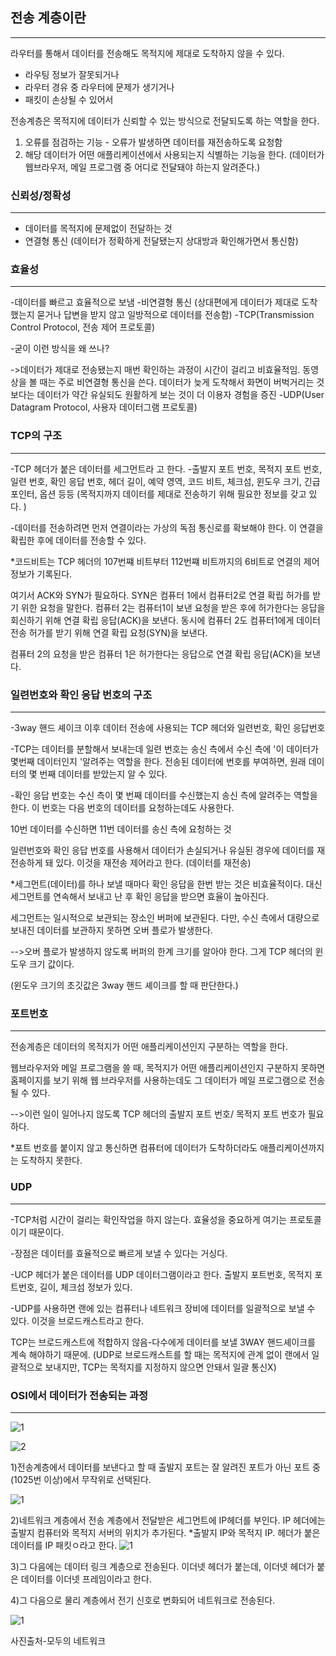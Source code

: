 ## 전송 계층이란
* * *
라우터를 통해서 데이터를 전송해도 목적지에 제대로 도착하지 않을 수 있다. 

- 라우팅 정보가 잘못되거나
- 라우터 경유 중 라우터에 문제가 생기거나
- 패킷이 손상될 수 있어서

전송계층은 목적지에 데이터가 신뢰할 수 있는 방식으로 전달되도록 하는 역할을 한다.

1) 오류를 점검하는 기능 - 오류가 발생하면 데이터를 재전송하도록 요청함
2) 해당 데이터가 어떤 애플리케이션에서 사용되는지 식별하는 기능을 한다.
(데이터가 웹브라우저, 메일 프로그램 중 어디로 전달돼야 하는지 알려준다.)

### 신뢰성/정확성
* * *

- 데이터를 목적지에 문제없이 전달하는 것
- 연결형 통신
(데이터가 정확하게 전달됐는지 상대방과 확인해가면서 통신함)



### 효율성
* * *
-데이터를 빠르고 효율적으로 보냄
-비연결형 통신
(상대편에게 데이터가 제대로 도착했는지 묻거나 답변을 받지 않고 일방적으로 데이터를 전송함)
-TCP(Transmission Control Protocol, 전송 제어 프로토콜)

-굳이 이런 방식을 왜 쓰나? 

->데이터가 제대로 전송됐는지 매번 확인하는 과정이 시간이 걸리고 비효율적임.
동영상을 볼 때는 주로 비연결형 통신을 쓴다. 데이터가 늦게 도착해서 화면이 버벅거리는 것보다는 데이터가 약간 유실되도 원활하게 보는 것이 더 이용자 경험을 증진
-UDP(User Datagram Protocol, 사용자 데이터그램 프로토콜)


### TCP의 구조

* * *
-TCP 헤더가 붙은 데이터를 세그먼트라 고 한다. 
-출발지 포트 번호, 목적지 포트 번호, 일련 번호, 확인 응답 번호, 헤더 길이, 예약 영역, 코드 비트, 체크섬, 윈도우 크기, 긴급 포인터, 옵션 등등
(목적지까지 데이터를 제대로 전송하기 위해 필요한 정보를 갖고 있다. )

-데이터를 전송하려면 먼저 연결이라는 가상의 독점 통신로를 확보해야 한다. 이 연결을 확립한 후에 데이터를 전송할 수 있다. 


*코드비트는 TCP 헤더의 107번쨰 비트부터 112번쨰 비트까지의 6비트로 연결의 제어 정보가 기록된다. 

여기서 ACK와 SYN가 필요하다. SYN은 컴퓨터 1에서 컴퓨터2로 연결 확립 허가를 받기 위한 요청을 말한다. 컴퓨터 2는 컴퓨터1이 보낸 요청을 받은 후에 허가한다는 응답을 회신하기 위해 연결 확립 응답(ACK)을 보낸다. 동시에 컴퓨터 2도 컴퓨터1에게 데이터 전송 허가를 받기 위해 연결 확립 요청(SYN)을 보낸다. 

컴퓨터 2의 요청을 받은 컴퓨터 1은 허가한다는 응답으로 연결 확립 응답(ACK)을 보낸다.


### 일련번호와 확인 응답 번호의 구조
* * *
-3way 핸드 셰이크 이후 데이터 전송에 사용되는 TCP 헤더와 일련번호, 확인 응답번호

-TCP는 데이터를 분할해서 보내는데 일련 번호는 송신 측에서 수신 측에 '이 데이터가 몇번째 데이터인지 '알려주는 역할을 한다. 전송된 데이터에 번호를 부여하면, 원래 데이터의 몇 번째 데이터를 받았는지 알 수 있다.

-확인 응답 번호는 수신 측이 몇 번째 데이터를 수신했는지 송신 측에 알려주는 역할을 한다. 이 번호는 다음 번호의 데이터를 요청하는데도 사용한다. 

10번 데이터를 수신하면 11번 데이터를 송신 측에 요청하는 것

일련번호와 확인 응답 번호를 사용해서 데이터가 손실되거나 유실된 경우에 데이터를 재전송하게 돼 있다. 이것을 재전송 제어라고 한다. (데이터를 재전송)

*세그먼트(데이터)를 하나 보낼 때마다 확인 응답을 한번 받는 것은 비효율적이다. 대신 세그먼트를 연속해서 보내고 난 후 확인 응답을 받으면 효율이 높아진다. 

세그먼트는 일시적으로 보관되는 장소인 버퍼에 보관된다. 다만, 수신 측에서 대량으로 보내진 데이터를 보관하지 못하면 오버 플로가 발생한다. 

-->오버 플로가 발생하지 않도록 버퍼의 한계 크기를 알아야 한다. 그게 TCP 헤더의 윈도우 크기 값이다.

(윈도우 크기의 초깃값은 3way 핸드 셰이크를 할 때 판단한다.)


### 포트번호

* * *

전송계층은 데이터의 목적지가 어떤 애플리케이션인지 구분하는 역할을 한다. 

웹브라우저와 메일 프로그램을 쓸 때, 목적지가 어떤 애플리케이션인지 구분하지 못하면 홈페이지를 보기 위해 웹 브라우저를 사용하는데도 그 데이터가 메일 프로그램으로 전송될 수 있다.

-->이런 일이 일어나지 않도록 TCP 헤더의 출발지 포트 번호/ 목적지 포트 번호가 필요하다. 

*포트 번호를 붙이지 않고 통신하면 컴퓨터에 데이터가 도착하더라도 애플리케이션까지는 도착하지 못한다. 

### UDP

* * *

-TCP처럼 시간이 걸리는 확인작업을 하지 않는다. 효율성을 중요하게 여기는 프로토콜이기 때문이다. 

-장점은 데이터를 효율적으로 빠르게 보낼 수 있다는 거싱다.

-UCP 헤더가 붙은 데이터를 UDP 데이터그램이라고 한다. 출발지 포트번호, 목적지 포트번호, 길이, 체크섬 정보가 있다.

-UDP를 사용하면 랜에 있는 컴퓨터나 네트워크 장비에 데이터를 일괄적으로 보낼 수 있다. 이것을 브로드캐스트라고 한다.

TCP는 브로드캐스트에 적합하지 않음-다수에게 데이터를 보낼 3WAY 핸드셰이크를 계속 해야하기 때문에.
(UDP로 브로드캐스트를 할 때는 목적지에 관계 없이 랜에서 일괄적으로 보내지만, TCP는 목적지를 지정하지 않으면 안돼서 일괄 통신X)



### OSI에서 데이터가 전송되는 과정

* * *

![1](https://github.com/horanga/CS-Interview-study/assets/148988364/48074f45-3e42-4d4a-8f81-1331b895e0cf)

![2](https://github.com/horanga/CS-Interview-study/assets/148988364/8cf443e5-d0d0-453e-88a7-b7cff6f02b34)


1)전송계층에서 데이터를 보낸다고 할 때 출발지 포트는 잘 알려진 포트가 아닌 포트 중(1025번 이상)에서 무작위로 선택된다.

![1](https://github.com/horanga/CS-Interview-study/assets/148988364/4614a825-ee12-41aa-893f-2d543984ceb8)

2)네트워크 계층에서 전송 계층에서 전달받은 세그먼트에 IP헤더를 부인다. IP 헤더에는출발지 컴퓨터와 목적지 서버의 위치가 추가된다. *출발지 IP와 목적지 IP. 헤더가 붙은 데이터를 IP 패킷ㅇ라고 한다.
![1](https://github.com/horanga/CS-Interview-study/assets/148988364/d0986f5a-8534-4d8f-97bd-4bdc7ac39f38)

3)그 다음에는 데이터 링크 계층으로 전송된다. 이더넷 헤더가 붙는데, 이더넷 헤더가 붙은 데이터를 이더넷 프레임이라고 한다. 

4)그 다음으로 물리 계층에서 전기 신호로 변화되어 네트워크로 전송된다.

![1](https://github.com/horanga/CS-Interview-study/assets/148988364/018bf34a-1e86-4347-998d-9feaf7c5ab44)


사진출처-모두의 네트워크
